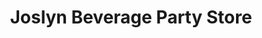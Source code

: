 ---
title: "Joslyn Beverage Party Store"
url: /pontiac/joslyn-beverage-party-store/
shop: Lebensmittel
---